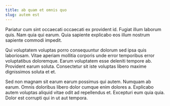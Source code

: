```yaml
---
title: ab quam et omnis quo
slug: autem est
---
```


Pariatur cum sint occaecati occaecati ex provident id. Fugiat illum laborum quis. Nam quia qui earum. Quia sapiente explicabo eos illum nostrum sapiente commodi impedit.

Qui voluptatem voluptas porro consequuntur dolorum sed ipsa quis laboriosam. Vitae aperiam mollitia corporis unde error temporibus error voluptatibus doloremque. Earum voluptatem esse deleniti tempore ab. Provident earum soluta. Consectetur sit iste voluptas libero maxime dignissimos soluta et et.

Sed non magnam sit earum earum possimus qui autem. Numquam ab earum. Omnis doloribus libero dolor cumque enim dolores a. Explicabo autem voluptas aliquid vitae odit ad repellendus et. Excepturi eum quia quia. Dolor est corrupti qui in ut aut tempora.
